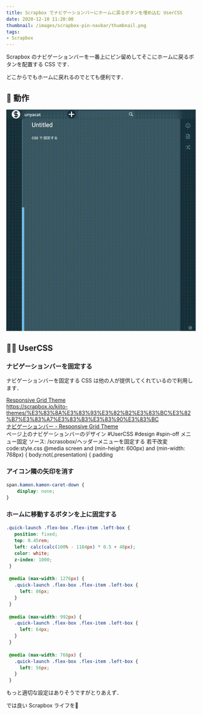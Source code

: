 ```yaml
---
title: Scrapbox でナビゲーションバーにホームに戻るボタンを埋め込む UserCSS
date: 2020-12-10 11:20:00
thumbnail: /images/scrapbox-pin-navbar/thumbnail.png
tags:
- Scrapbox
---
```


Scrapbox のナビゲーションバーを一番上にピン留めしてそこにホームに戻るボタンを配置する CSS です．

どこからでもホームに戻れるのでとても便利です．

<!-- more -->

## 🌸 動作

![](/images/scrapbox-pin-navbar/output.gif)





## 👩‍💻 UserCSS

### ナビゲーションバーを固定する

ナビゲーションバーを固定する CSS は他の人が提供してくれているので利用します．



<div class="bcard-wrapper"><span class="bcard-header withgfav"><div class="bcard-favicon" style="background-image: url(https://www.google.com/s2/favicons?domain=https://scrapbox.io/kiito-themes/%E3%83%8A%E3%83%93%E3%82%B2%E3%83%BC%E3%82%B7%E3%83%A7%E3%83%B3%E3%83%90%E3%83%BC)"></div><div class="bcard-site"><a href="https://scrapbox.io/kiito-themes/%E3%83%8A%E3%83%93%E3%82%B2%E3%83%BC%E3%82%B7%E3%83%A7%E3%83%B3%E3%83%90%E3%83%BC" rel="nofollow" target="_blank">Responsive Grid Theme</a></div><div class="bcard-url"><a href="https://scrapbox.io/kiito-themes/%E3%83%8A%E3%83%93%E3%82%B2%E3%83%BC%E3%82%B7%E3%83%A7%E3%83%B3%E3%83%90%E3%83%BC" rel="nofollow" target="_blank">https://scrapbox.io/kiito-themes/%E3%83%8A%E3%83%93%E3%82%B2%E3%83%BC%E3%82%B7%E3%83%A7%E3%83%B3%E3%83%90%E3%83%BC</a></div></span><span class="bcard-main withogimg"><div class="bcard-title"><a href="https://scrapbox.io/kiito-themes/%E3%83%8A%E3%83%93%E3%82%B2%E3%83%BC%E3%82%B7%E3%83%A7%E3%83%B3%E3%83%90%E3%83%BC" rel="nofollow" target="_blank">ナビゲーションバー - Responsive Grid Theme</a></div><div class="bcard-description">ページ上のナビゲーションバーのデザイン #UserCSS #design #spin-off メニュー固定 ソース: /scrasobox/ヘッダーメニューを固定する 若干改変 code:style.css @media screen and (min-height: 600px) and (min-width: 768px) { body:not(.presentation) { padding</div><a href="https://scrapbox.io/kiito-themes/%E3%83%8A%E3%83%93%E3%82%B2%E3%83%BC%E3%82%B7%E3%83%A7%E3%83%B3%E3%83%90%E3%83%BC" rel="nofollow" target="_blank"><div class="bcard-img" style="background-image: url(https://scrapbox.io/assets/img/content-logo.png)"></div></a></span></div>



### アイコン隣の矢印を消す

```CSS
span.kamon.kamon-caret-down {
	display: none;
}
```



### ホームに移動するボタンを上に固定する

```CSS
.quick-launch .flex-box .flex-item .left-box {
   position: fixed;
   top: 0.45rem;
   left: calc(calc(100% - 1184px) * 0.5 + 48px);
   color: white;
   z-index: 1000;
 }

 @media (max-width: 1276px) {
   .quick-launch .flex-box .flex-item .left-box {
     left: 86px;
   }
 }

 @media (max-width: 992px) {
   .quick-launch .flex-box .flex-item .left-box {
     left: 64px;
   }
 }

 @media (max-width: 768px) {
   .quick-launch .flex-box .flex-item .left-box {
     left: 56px;
   }
 }
```

もっと適切な設定はありそうですがとりあえず．

では良い Scrapbox ライフを👋



